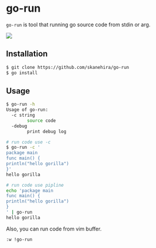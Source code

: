 # go-run
`go-run` is tool that running go source code from stdin or arg.

![](https://i.imgur.com/WHqgenv.gif)

## Installation
```sh
$ git clone https://github.com/skanehira/go-run
$ go install
```

## Usage
```sh
$ go-run -h
Usage of go-run:
  -c string
        source code
  -debug
        print debug log

# run code use -c
$ go-run -c '
package main
func main() {
println("hello gorilla")
}'
hello gorilla

# run code use pipline
echo 'package main
func main() {
println("hello gorilla")
}
' | go-run
hello gorilla
```

Also, you can run code from vim buffer.

```vim
:w !go-run
```
